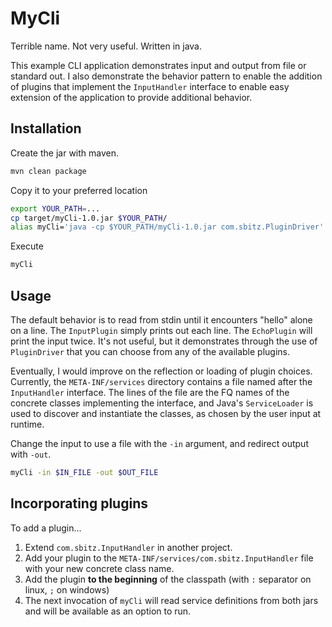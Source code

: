 # MyCli

Terrible name. Not very useful. Written in java.

This example CLI application demonstrates input and output from file or standard out. I also demonstrate the behavior 
pattern to enable the addition of plugins that implement the `InputHandler` interface to enable easy extension of the 
application to provide additional behavior.

## Installation

Create the jar with maven.

```bash
mvn clean package
```

Copy it to your preferred location
```bash
export YOUR_PATH=...
cp target/myCli-1.0.jar $YOUR_PATH/ 
alias myCli='java -cp $YOUR_PATH/myCli-1.0.jar com.sbitz.PluginDriver'
```

Execute
```bash
myCli
```

## Usage

The default behavior is to read from stdin until it encounters "hello" alone on a line. The `InputPlugin` simply prints 
out each line. The `EchoPlugin` will print the input twice. It's not useful, but it demonstrates through the use of 
`PluginDriver` that you can choose from any of the available plugins. 

Eventually, I would improve on the reflection or loading of plugin choices. Currently, the `META-INF/services` directory
contains a file named after the `InputHandler` interface. The lines of the file are the FQ names of the concrete classes
implementing the interface, and Java's `ServiceLoader` is used to discover and instantiate the classes, as chosen by the 
user input at runtime.

Change the input to use a file with the `-in` argument, and redirect output with `-out`.

```bash
myCli -in $IN_FILE -out $OUT_FILE
```

## Incorporating plugins
To add a plugin...

1. Extend `com.sbitz.InputHandler` in another project.
2. Add your plugin to the `META-INF/services/com.sbitz.InputHandler` file with your new concrete class name.
3. Add the plugin **to the beginning** of the classpath (with `:` separator on linux, `;` on windows)
4. The next invocation of `myCli` will read service definitions from both jars and will be available as an option to run.